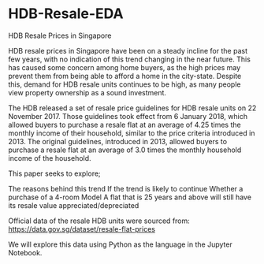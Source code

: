 # HDB-Resale-EDA

HDB Resale Prices in Singapore

HDB resale prices in Singapore have been on a steady incline for the past few years, with no indication of this trend changing in the near future. This has caused some concern among home buyers, as the high prices may prevent them from being able to afford a home in the city-state. Despite this, demand for HDB resale units continues to be high, as many people view property ownership as a sound investment. 

The HDB released a set of resale price guidelines for HDB resale units on 22 November 2017. Those guidelines took effect from 6 January 2018, which allowed buyers to purchase a resale flat at an average of 4.25 times the monthly income of their household, similar to the price criteria introduced in 2013. The original guidelines, introduced in 2013, allowed buyers to purchase a resale flat at an average of 3.0 times the monthly household income of the household. 

This paper seeks to explore;

The reasons behind this trend
If the trend is likely to continue
Whether a purchase of a 4-room Model A flat that is 25 years and above will still have its resale value appreciated/depreciated


Official data of the resale HDB units were sourced from: https://data.gov.sg/dataset/resale-flat-prices

We will explore this data using Python as the language in the Jupyter Notebook. 
